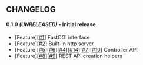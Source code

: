 ## CHANGELOG

#### **0.1.0** _(UNRELEASED)_ - Initial release
- [Feature][[#1](https://github.com/hetach/hetach/issues/1)] FastCGI interface
- [Feature][[#2](https://github.com/hetach/hetach/issues/2)] Built-in http server
- [Feature][[#5](https://github.com/hetach/hetach/issues/5)][[#6](https://github.com/hetach/hetach/issues/6)][[#4](https://github.com/hetach/hetach/issues/4)][[#14](https://github.com/hetach/hetach/issues/14)][[#7](https://github.com/hetach/hetach/issues/7)][[#10](https://github.com/hetach/hetach/issues/10)] Controller API
- [Feature][[#8](https://github.com/hetach/hetach/issues/8)][[#9](https://github.com/hetach/hetach/issues/9)] REST API creation helpers

